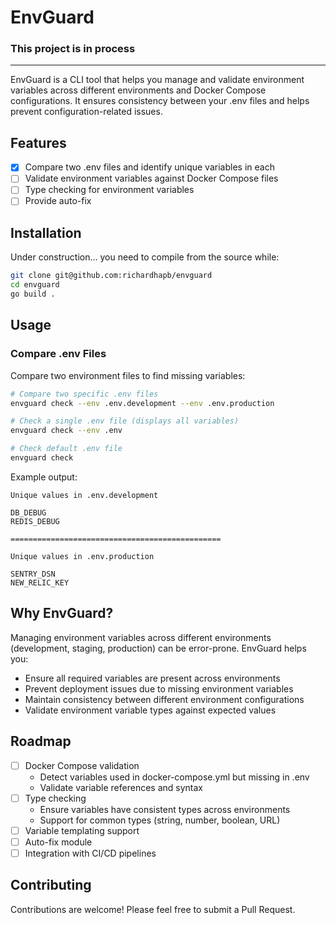 # EnvGuard

### This project is in process

---

EnvGuard is a CLI tool that helps you manage and validate environment variables across different environments and Docker Compose configurations. It ensures consistency between your .env files and helps prevent configuration-related issues.

## Features

- [x] Compare two .env files and identify unique variables in each
- [ ] Validate environment variables against Docker Compose files
- [ ] Type checking for environment variables
- [ ] Provide auto-fix

## Installation

Under construction... you need to compile from the source while:

```bash
git clone git@github.com:richardhapb/envguard
cd envguard
go build .
```

## Usage

### Compare .env Files

Compare two environment files to find missing variables:

```bash
# Compare two specific .env files
envguard check --env .env.development --env .env.production

# Check a single .env file (displays all variables)
envguard check --env .env

# Check default .env file
envguard check
```

Example output:
```
Unique values in .env.development

DB_DEBUG
REDIS_DEBUG

===============================================

Unique values in .env.production

SENTRY_DSN
NEW_RELIC_KEY
```

## Why EnvGuard?

Managing environment variables across different environments (development, staging, production) can be error-prone. EnvGuard helps you:

- Ensure all required variables are present across environments
- Prevent deployment issues due to missing environment variables
- Maintain consistency between different environment configurations
- Validate environment variable types against expected values

## Roadmap

- [ ] Docker Compose validation
  - Detect variables used in docker-compose.yml but missing in .env
  - Validate variable references and syntax
- [ ] Type checking
  - Ensure variables have consistent types across environments
  - Support for common types (string, number, boolean, URL)
- [ ] Variable templating support
- [ ] Auto-fix module
- [ ] Integration with CI/CD pipelines

## Contributing

Contributions are welcome! Please feel free to submit a Pull Request.


